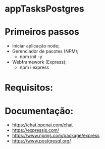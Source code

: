# appTasksPostgres

# Primeiros passos
- Iniciar aplicação node;
- Gerenciador de pacotes (NPM);
  - npm init -y
- Webframework (Express);
  - npm i express
  

# Requisitos:




# Documentação:
 - https://chat.openai.com/chat
 - https://expressjs.com/
 - https://www.npmjs.com/package/express
 - https://www.postgresql.org/